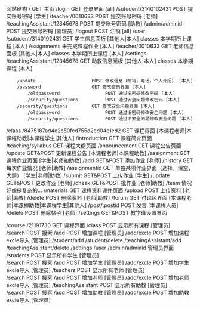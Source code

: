 网站结构
/         GET 主页
/login    GET 登录界面 [all]
    /sutudent/3140102431        POST 提交账号密码 [学生]
    /teacher/0010633            POST 提交账号密码 [老师]
    /teachingAssistant/12345678 POST 提交账号密码 [助教]
    /admin/adminid              POST 提交账号密码 [管理员]
/logout   POST 注销 [all]
/user
    /sutudent/3140102431        GET 学生信息面板 [其他人|本人]
        classes                     本学期所上课程 [本人]
        Assignments                 未完成课程作业 [本人]
    /teacher/0010633            GET 老师信息面板 [其他人|本人]
        classes                     本学期所上课程 [本人]
        /settings
    /teachingAssistant/12345678 GET 助教信息面板 [其他人|本人]
        classes                     本学期课程 [本人]

        /update                     POST 修改信息（邮箱，电话，个人介绍） [本人]
        /password                   GET 修改密码界面 [本人]
            /oldpassword                 POST 通过旧密码修改密码 [本人]
            /security/questions          POST 通过安全问题修改密码 [本人]
        /security/questions         GET 修改安全问题界面 [本人]
            /oldpassword                 POST 通过旧密码修改安全问题 [本人]
            /security/questions          POST 通过旧安全问题修改安全问题 [本人]
/class
    /8475187ad4e2c50fed755d2ed04e1ed2 GET 课程界面 [本课程老师|本课程助教|本课程学生|其他人]
        /introduction      GET 课程简介页面
        /teaching/syllabus GET 课程大纲页面
        /announcement      GET 课程公告页面
            /update             GET&POST 更新课程公告 [本课程老师|本课程助教]
        /assignment          GET 课程作业页面 [学生|老师和助教]
            /add                GET&POST 添加作业 [老师]
            /history            GET 每次作业情况 [老师|助教]
            /assignmentid       GET 单独某项作业界面（选择，填空，大题） [学生|老师|助教]
                /submit             GET&POST 上传作业 [学生]
                /update             GET&POST 更改作业 [老师]
                /cheak              GET&POST 批作业 [老师|助教]
            /team          情况好像挺复杂的...
        /materials         GET 课程资料课件页面
            /upload             POST 上传资料 [老师|助教]
            /delete             POST 删除资料 [老师|助教]
        /forum     GET 讨论区界面 [本课程老师|本课程助教|本课程学生|其他人]
            /post/:postid POST 发言 [本课程人员]
            /delete POST 删除帖子 [老师]
        /settings          GET&POST 教学班设置界面

/course
    /21191730   GET 课程界面
        /class          POST 显示所有课程 [管理员]  
            /search          POST 搜索
            /add             POST 增加课程 [管理员]
            /add/excle       POST 增加课程excle导入 [管理员]
            /student/add
            /student/delete
            /teachingAssistant/add
            /teachingAssistant/delete
        /settings
/user
    /admin/adminid                  管理员界面
        /students          POST 显示所有学生 [管理员]  
            /search          POST 搜索
            /add             POST 增加学生 [管理员]
            /add/excle       POST 增加学生excle导入 [管理员]
        /teachers         POST 显示所有老师 [管理员]  
            /search          POST 搜索
            /add             POST 增加老师 [管理员]
            /add/excle       POST 增加老师excle导入 [管理员]
        /teachingAssistant   POST 显示所有助教 [管理员]  
            /search          POST 搜索
            /add             POST 增加助教 [管理员]
            /add/excle       POST 增加助教excle导入 [管理员]
